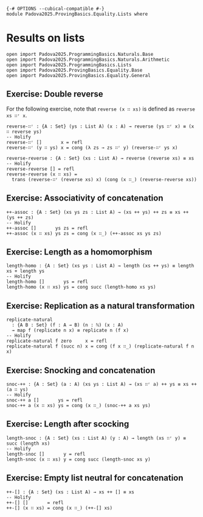 ```
{-# OPTIONS --cubical-compatible #-}
module Padova2025.ProvingBasics.Equality.Lists where
```

# Results on lists

```
open import Padova2025.ProgrammingBasics.Naturals.Base
open import Padova2025.ProgrammingBasics.Naturals.Arithmetic
open import Padova2025.ProgrammingBasics.Lists
open import Padova2025.ProvingBasics.Equality.Base
open import Padova2025.ProvingBasics.Equality.General
```


## Exercise: Double reverse

For the following exercise, note that `reverse (x ∷ xs)` is defined as
`reverse xs ∷ʳ x`.

```
reverse-∷ʳ : {A : Set} (ys : List A) (x : A) → reverse (ys ∷ʳ x) ≡ (x ∷ reverse ys)
-- Holify
reverse-∷ʳ []       x = refl
reverse-∷ʳ (y ∷ ys) x = cong (λ zs → zs ∷ʳ y) (reverse-∷ʳ ys x)
```

```
reverse-reverse : {A : Set} (xs : List A) → reverse (reverse xs) ≡ xs
-- Holify
reverse-reverse [] = refl
reverse-reverse (x ∷ xs) =
  trans (reverse-∷ʳ (reverse xs) x) (cong (x ∷_) (reverse-reverse xs))
```


## Exercise: Associativity of concatenation

```
++-assoc : {A : Set} (xs ys zs : List A) → (xs ++ ys) ++ zs ≡ xs ++ (ys ++ zs)
-- Holify
++-assoc []       ys zs = refl
++-assoc (x ∷ xs) ys zs = cong (x ∷_) (++-assoc xs ys zs)
```


## Exercise: Length as a homomorphism

```
length-homo : {A : Set} (xs ys : List A) → length (xs ++ ys) ≡ length xs + length ys
-- Holify
length-homo []       ys = refl
length-homo (x ∷ xs) ys = cong succ (length-homo xs ys)
```


## Exercise: Replication as a natural transformation

```
replicate-natural
  : {A B : Set} (f : A → B) (n : ℕ) (x : A)
  → map f (replicate n x) ≡ replicate n (f x)
-- Holify
replicate-natural f zero     x = refl
replicate-natural f (succ n) x = cong (f x ∷_) (replicate-natural f n x)
```


## Exercise: Snocking and concatenation

```
snoc-++ : {A : Set} (a : A) (xs ys : List A) → (xs ∷ʳ a) ++ ys ≡ xs ++ (a ∷ ys)
-- Holify
snoc-++ a []       ys = refl
snoc-++ a (x ∷ xs) ys = cong (x ∷_) (snoc-++ a xs ys)
```

## Exercise: Length after scocking

```
length-snoc : {A : Set} (xs : List A) (y : A) → length (xs ∷ʳ y) ≡ succ (length xs)
-- Holify
length-snoc []       y = refl
length-snoc (x ∷ xs) y = cong succ (length-snoc xs y)
```


## Exercise: Empty list neutral for concatenation

```
++-[] : {A : Set} (xs : List A) → xs ++ [] ≡ xs
-- Holify
++-[] []       = refl
++-[] (x ∷ xs) = cong (x ∷_) (++-[] xs)
```
